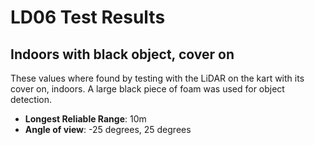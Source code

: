# LD06 Test Results

## Indoors with black object, cover on
These values where found by testing with the LiDAR on the kart with its cover on, indoors.
A large black piece of foam was used for object detection.

- **Longest Reliable Range**: 10m
- **Angle of view**: -25 degrees, 25 degrees